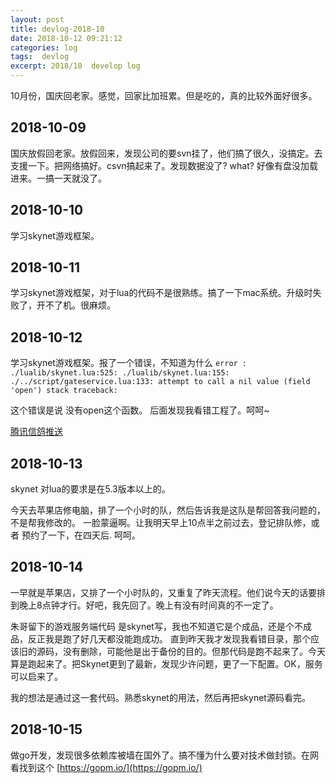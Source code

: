 ```yaml
---
layout: post
title: devlog-2018-10
date: 2018-10-12 09:21:12
categories: log
tags:  devlog
excerpt: 2018/10  develop log
---
```


10月份，国庆回老家。感觉，回家比加班累。但是吃的，真的比较外面好很多。


2018-10-09
------

国庆放假回老家。放假回来，发现公司的要svn挂了，他们搞了很久，没搞定。去支援一下。把网络搞好。csvn搞起来了。发现数据没了? what? 好像有盘没加载进来。一搞一天就没了。

2018-10-10
------

学习skynet游戏框架。

2018-10-11
------

学习skynet游戏框架，对于lua的代码不是很熟练。搞了一下mac系统。升级时失败了，开不了机。很麻烦。

2018-10-12
------

学习skynet游戏框架。报了一个错误，不知道为什么 `error : ./lualib/skynet.lua:525: ./lualib/skynet.lua:155: ./../script/gateservice.lua:133: attempt to call a nil value (field 'open')
stack traceback:` 

这个错误是说 没有open这个函数。 后面发现我看错工程了。呵呵~
  
[腾讯信鸽推送](http://xg.qq.com/docs/)


2018-10-13
------

skynet 对lua的要求是在5.3版本以上的。

今天去苹果店修电脑，排了一个小时的队，然后告诉我是这队是帮回答我问题的，不是帮我修改的。 一脸蒙逼啊。让我明天早上10点半之前过去，登记排队修，或者 预约了一下，在四天后. 呵呵。

2018-10-14
------

一早就是苹果店，又排了一个小时队的，又重复了昨天流程。他们说今天的话要排到晚上8点钟才行。好吧，我先回了。晚上有没有时间真的不一定了。

朱哥留下的游戏服务端代码 是skynet写，我也不知道它是个成品，还是个不成品，反正我是跑了好几天都没能跑成功。 直到昨天我才发现我看错目录，那个应该旧的源码，没有删除，可能他是出于备份的目的。但那代码是跑不起来了。今天算是跑起来了。把Skynet更到了最新，发现少许问题，更了一下配置。OK，服务可以启来了。 

我的想法是通过这一套代码。熟悉skynet的用法，然后再把skynet源码看完。


2018-10-15
------

做go开发，发现很多依赖库被墙在国外了。搞不懂为什么要对技术做封锁。在网看找到这个 [https://gopm.io/](https://gopm.io/)